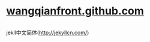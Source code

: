 # <a href="http://wangqianfront.github.com">wangqianfront.github.com</a>


## 
jekll中文简体(http://jekyllcn.com/)
